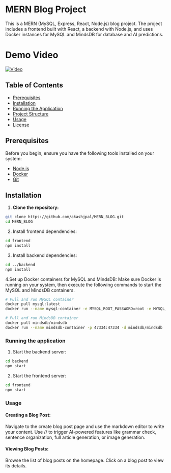 # MERN Blog Project

This is a MERN (MySQL, Express, React, Node.js) blog project. The project includes a frontend built with React, a backend with Node.js, and uses Docker instances for MySQL and MindsDB for database and AI predictions.

# Demo Video
[![Video](https://img.youtube.com/vi/Fbmu64TZc0w/0.jpg)](https://www.youtube.com/watch?v=Fbmu64TZc0w)



## Table of Contents

- [Prerequisites](#prerequisites)
- [Installation](#installation)
- [Running the Application](#running-the-application)
- [Project Structure](#project-structure)
- [Usage](#usage)
- [License](#license)

## Prerequisites

Before you begin, ensure you have the following tools installed on your system:

- [Node.js](https://nodejs.org/en/download/)
- [Docker](https://www.docker.com/products/docker-desktop)
- [Git](https://git-scm.com/book/en/v2/Getting-Started-Installing-Git)

## Installation

1. **Clone the repository:**

```sh
git clone https://github.com/akashjpal/MERN_BLOG.git
cd MERN_BLOG
```
2. Install frontend dependencies:
```sh
cd frontend
npm install
```
3. Install backend dependencies:
```sh
cd ../backend
npm install
```
4.Set up Docker containers for MySQL and MindsDB:
Make sure Docker is running on your system, then execute the following commands to start the MySQL and MindsDB containers.
```sh
# Pull and run MySQL container
docker pull mysql:latest
docker run --name mysql-container -e MYSQL_ROOT_PASSWORD=root -e MYSQL_DATABASE=blog -p 3306:3306 -d mysql:latest

# Pull and run MindsDB container
docker pull mindsdb/mindsdb
docker run --name mindsdb-container -p 47334:47334 -d mindsdb/mindsdb
```
### Running the application
1. Start the backend server:
```sh
cd backend
npm start
```
2. Start the frontend server:
```sh
cd frontend
npm start
```
### Usage
#### Creating a Blog Post:
Navigate to the create blog post page and use the markdown editor to write your content. Use // to trigger AI-powered features like grammar check, sentence organization, full article generation, or image generation.

#### Viewing Blog Posts:
Browse the list of blog posts on the homepage. Click on a blog post to view its details.
